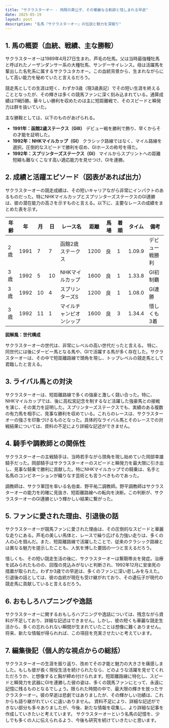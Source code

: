 ```yaml
---
title: "サクラスターオー - 飛翔の貴公子、その華麗なる軌跡と惜しまれる早逝"
date: 2025-05-19
layout: post
description: "名馬『サクラスターオー』の伝説と魅力を深堀り"
---
```


## 1. 馬の概要（血統、戦績、主な勝鞍）

サクラスターオーは1989年4月27日生まれ、芦毛の牡馬。父は当時最強種牡馬と呼ばれたノーザンダンサー系の大種牡馬、サンデーサイレンス。母は活躍馬を輩出した名牝系に属するサクラユタカオー。この血統背景から、生まれながらにして高い能力を秘めていたと言えるだろう。  

競走馬としての生涯は短く、わずか3歳（現3歳表記）でその短い生涯を終えることとなったが、その輝きは多くの競馬ファンに深く刻み込まれている。通算成績は11戦5勝。華々しい勝利を収めたのは主に短距離戦で、そのスピードと瞬発力は群を抜いていた。

主な勝鞍としては、以下のものがあげられる。

* **1991年：函館2歳ステークス（GIII）**  デビュー戦を勝利で飾り、早くからその才能を証明した。
* **1992年：NHKマイルカップ（GI）**  クラシック路線ではなく、マイル路線を選択。圧倒的なスピードで勝利を収め、GIホースの称号を得た。
* **1992年：スプリンターズステークス（GI）**  マイルからスプリントへの距離短縮も難なくこなす高い適応能力を見せつけ、GIを連勝。


## 2. 成績と活躍エピソード（図表があれば出力）

サクラスターオーの競走成績は、その短いキャリアながら非常にインパクトのあるものだった。特にNHKマイルカップとスプリンターズステークスのGI連勝は、彼の潜在能力の高さを示すものと言える。以下に、主要なレースの成績をまとめた表を示す。


| 年齢 | 年 | 月 | 日 | レース名         | 距離 | 馬場 | 着順 | タイム      | 備考                               |
|-----|----|----|----|-----------------|------|------|-----|-------------|------------------------------------|
| 2歳 | 1991 | 7 | 7 | 函館2歳ステークス | 1200 | 良   | 1   | 1.09.9      | デビュー戦勝利                         |
| 3歳 | 1992 | 5 | 10 | NHKマイルカップ   | 1600 | 良   | 1   | 1.33.8      | GI初制覇                               |
| 3歳 | 1992 | 10 | 4 | スプリンターズS | 1200 | 良   | 1   | 1.08.0      | GI連勝                               |
| 3歳 | 1992 | 11 | 1 | マイルチャンピオンシップ | 1600 | 良   | 3   | 1.34.4      | 惜しくも3着                           |


**図解風：世代構成**

サクラスターオーの世代は、非常にレベルの高い世代だったと言える。  特に、同世代には後にダービー馬となる馬や、GIで活躍する馬が多く存在した。サクラスターオーは、その中で短距離路線で頭角を現し、トップレベルの競走馬として君臨したと言える。


## 3. ライバル馬との対決

サクラスターオーは、短距離路線で多くの強豪と激しく競い合った。特に、NHKマイルカップでは、後に高松宮記念を制するなど活躍した強豪馬との接戦を演じ、その実力を証明した。スプリンターズステークスでも、実績のある複数の有力馬を相手に、見事な勝利を収めている。これらのレースは、サクラスターオーの強さを印象づけるものとなった。具体的なライバル馬とそのレースでの対戦結果については、資料の不足により詳細な記述ができません。


## 4. 騎手や調教師との関係性

サクラスターオーの主戦騎手は、当時若手ながら頭角を現し始めていた岡部幸雄騎手だった。岡部騎手はサクラスターオーのスピードと瞬発力を最大限に引き出し、見事な騎乗で勝利に貢献した。特にNHKマイルカップでの騎乗は、名手と名馬のコンビネーションが織りなす芸術とも言うべきものであった。

調教師は、サクラ軍団を率いる名伯楽、野平祐二調教師。野平調教師はサクラスターオーの能力を的確に見抜き、短距離路線への転向を決断。この判断が、サクラスターオーのGI連勝という輝かしい結果に繋がった。


## 5. ファンに愛された理由、引退後の話

サクラスターオーが競馬ファンに愛された理由は、その圧倒的なスピードと華麗な走りにある。芦毛の美しい馬体と、レースで繰り広げる力強い走りは、多くの人の心を掴んだ。また、短距離路線で活躍したことで、従来のクラシック路線とは異なる魅力を提示したことも、人気を博した要因の一つと言えるだろう。

惜しくも、その短い競走生活の後に、サクラスターオーは繋靭帯炎を発症。治療を試みられたものの、回復の見込みがないと判断され、1992年12月に安楽死の措置が取られた。わずか3歳での早逝は、多くのファンに深い悲しみを与えた。引退後の話としては、彼の血統が現在も受け継がれており、その遺伝子が現代の競走馬に貢献していると言えるだろう。


## 6. おもしろハプニングや逸話

サクラスターオーに関するおもしろハプニングや逸話については、残念ながら資料が不足しており、詳細な記述はできません。しかし、彼の短くも華麗な競走生活から、多くの忘れられない瞬間が生まれていたことは想像に難くありません。将来、新たな情報が得られれば、この項目を充実させたいと考えています。


## 7. 編集後記（個人的な視点からの総括）

サクラスターオーの生涯を振り返り、改めてその才能と魅力の大きさを痛感しました。もしも彼が長く現役生活を続けられたなら、どのような活躍を見せてくれただろうか、と想像すると胸が締め付けられます。短距離路線に特化し、スピードと瞬発力を武器にGIを連勝した彼の姿は、多くの競馬ファンにとって、永遠に記憶に残るものとなるでしょう。限られた時間の中で、最大限の輝きを放ったサクラスターオー。彼の早逝は悲劇ではありましたが、その輝かしい功績は、これからも語り継がれていくに違いありません。  資料不足により、詳細な記述ができない部分も多々ありましたが、今後、新たな情報を収集し、より詳細な記事を作成していきたいと考えています。  サクラスターオーという名馬の記憶を、少しでも多くの人に伝えられるよう、今後も研究を続けていきたいと思います。
